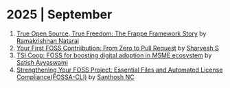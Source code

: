 # 2025 | September

1. [True Open Source, True Freedom: The Frappe Framework Story](./true-open-source-true-freedom-the-frappe-framework-story.pdf) by [Ramakrishnan Nataraj](https://www.linkedin.com/in/ramakrishnannataraj)
2. [Your First FOSS Contriibution: From Zero to Pull Request](./your_first_foss_contribution-from_zero_to_pull_request.pdf) by [Sharvesh S](https://linkedin.com/in/sharvesh-s-)
3. [TSI Coop: FOSS for boosting digital adoption in MSME ecosystem](./tsi-coop:-foss-for-boosting-digital-adoption-in-msme-ecosystem.pdf) by [Satish Ayyaswami](https://in.linkedin.com/in/satishayyaswami)
4. [Strengthening Your FOSS Project: Essential Files and Automated License Compliance(FOSSA-CLI)](./Strengthening_Your_FOSS_Project_Essential_Files_Automated_License_Compliance.pdf) by [Santhosh NC](https://www.linkedin.com/in/santhoshnc)
